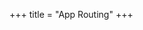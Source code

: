 +++
title = "App Routing"
+++

<script>
    // https://css-tricks.com/snippets/javascript/get-url-variables/
    function getQueryVariable(variable)
    {
        var query = window.location.search.substring(1);
        var vars = query.split("&");
        for (var i=0;i<vars.length;i++) {
                var pair = vars[i].split("=");
                if(pair[0] == variable){return pair[1];}
        }
        return(false);
    }

    var app = getQueryVariable("app");

    // logosres:esv;ref=BibleESV.Is45.22
    if(app == "logos") {
        var resource = getQueryVariable("resource");
        var ref = getQueryVariable("ref");
        window.location.href = "logosres:" + resource + ";ref=" + ref;
        window.close();
    }

    // olivetree://bible/romans.8.28
    else if (app == "olive-tree") {
        var ref = getQueryVariable("ref");
        window.location.href = "olivetree://bible/" + ref;
        window.close();
    }

    // http://localhost:63342/api/file/relative-path-to-file-in-currently-open-project/myfile.md
    else if (app == "py-charm") {
        var relativeFilePath = getQueryVariable("relative-file-path");
        pyCharmApiPath = "http://localhost:63342/api/file/" + relativeFilePath;
        req = new XMLHttpRequest();
        req.onreadystatechange = function () {
            if (req.readyState == XMLHttpRequest.DONE) {
                window.close();
            }
        }
        req.open("GET", pyCharmApiPath);
        req.send();
    }



</script>
